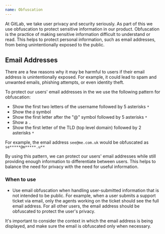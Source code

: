 ```yaml
---
name: Obfuscation
---
```


At GitLab, we take user privacy and security seriously. As part of this we use obfuscation to protect sensitive information in our product. Obfuscation is the practice of making sensitive information difficult to understand or read. This helps to protect personal information, such as email addresses, from being unintentionally exposed to the public.

## Email Addresses

There are a few reasons why it may be harmful to users if their email address is unintentionally exposed. For example, it could lead to spam and unwanted emails, phishing attempts, or even identity theft.

To protect our users' email addresses in the we use the following pattern for obfuscation:

- Show the first two letters of the username followed by 5 asterisks `*`
- Show the `@` symbol
- Show the first letter after the "@" symbol followed by 5 asterisks `*`
- Show a `.`
- Show the first letter of the TLD (top level domain) followed by 2 asterisks `*`

For example, the email address `see@me.com.uk` would be obfuscated as `se*****@m*****.u**`

By using this pattern, we can protect our users' email addresses while still providing enough information to differentiate between users. This helps to balance the need for privacy with the need for useful information.

### When to use

- Use email obfuscation when handling user-submitted information that is not intended to be public. For example, when a user submits a support ticket via email, only the agents working on the ticket should see the full email address. For all other users, the email address should be obfuscated to protect the user's privacy.

It's important to consider the context in which the email address is being displayed, and make sure the email is obfuscated only when necessary.
